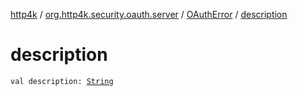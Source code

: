 [http4k](../../index.md) / [org.http4k.security.oauth.server](../index.md) / [OAuthError](index.md) / [description](./description.md)

# description

`val description: `[`String`](https://kotlinlang.org/api/latest/jvm/stdlib/kotlin/-string/index.html)